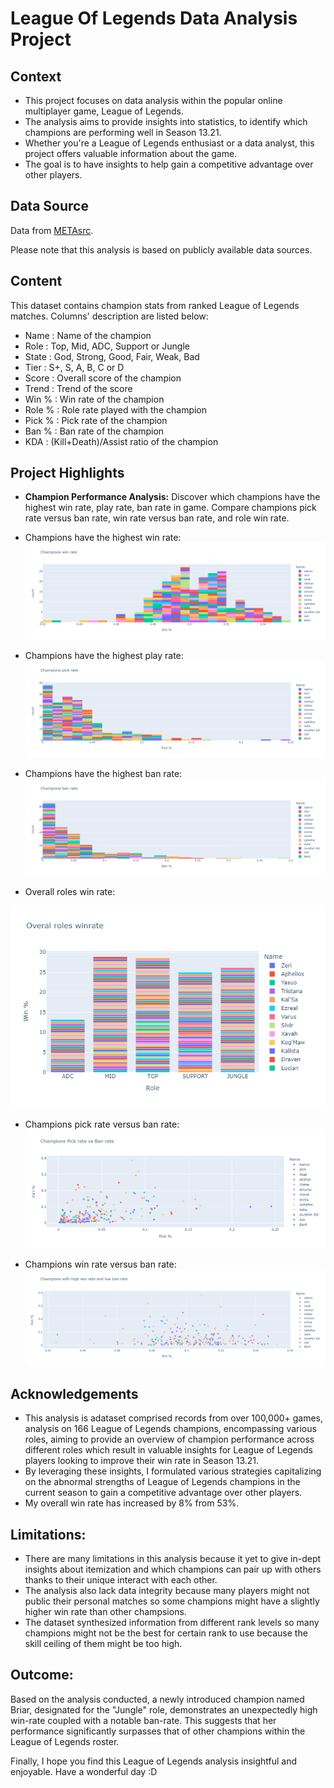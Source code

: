 # League Of Legends Data Analysis Project

## Context

* This project focuses on data analysis within the popular online multiplayer game, League of Legends. 
* The analysis aims to provide insights into statistics, to identify which champions are performing well in Season 13.21. 
* Whether you're a League of Legends enthusiast or a data analyst, this project offers valuable information about the game.
* The goal is to have insights to help gain a competitive advantage over other players.

## Data Source

Data from [METAsrc](https://www.metasrc.com/lol/stats).

Please note that this analysis is based on publicly available data sources.

## Content

This dataset contains champion stats from ranked League of Legends matches.
Columns' description are listed below:
* Name : Name of the champion
* Role : Top, Mid, ADC, Support or Jungle
* State : God, Strong, Good, Fair, Weak, Bad
* Tier : S+, S, A, B, C or D
* Score : Overall score of the champion
* Trend : Trend of the score
* Win % : Win rate of the champion
* Role % : Role rate played with the champion
* Pick % : Pick rate of the champion
* Ban % : Ban rate of the champion
* KDA : (Kill+Death)/Assist ratio of the champion

## Project Highlights

- **Champion Performance Analysis:** Discover which champions have the highest win rate, play rate, ban rate in game. Compare champions pick rate versus ban rate, win rate versus ban rate, and role win rate.

* Champions have the highest win rate:
![](Cwr.png)

* Champions have the highest play rate:
![](Cpr.png)

* Champions have the highest ban rate:
![](Cbr.png)

* Overall roles win rate:

![](orw.png)

* Champions pick rate versus ban rate:
![](Cprvsbr.png)

* Champions win rate versus ban rate:
![](cwhwralbr.png)


## Acknowledgements

* This analysis is adataset comprised records from over 100,000+ games, analysis on 166 League of Legends champions, encompassing various roles, aiming to provide an overview of champion performance across different roles which result in valuable insights for League of Legends players looking to improve their win rate in Season 13.21.
* By leveraging these insights, I formulated various strategies capitalizing on the abnormal strengths of League of Legends champions in the current season to gain a competitive advantage over other players.
* My overall win rate has increased by 8% from 53%.

## Limitations:
* There are many limitations in this analysis because it yet to give in-dept insights about itemization and which champions can pair up with others thanks to their unique interact with each other.
* The analysis also lack data integrity because many players might not public their personal matches so some champions might have a slightly higher win rate than other champsions.
* The dataset synthesized information from different rank levels so many champions might not be the best for certain rank to use because the skill ceiling of them might be too high.


## Outcome:

Based on the analysis conducted, a newly introduced champion named Briar, designated for the "Jungle" role, demonstrates an unexpectedly high win-rate coupled with a notable ban-rate. This suggests that her performance significantly surpasses that of other champions within the League of Legends roster.

Finally, I hope you find this League of Legends analysis insightful and enjoyable. Have a wonderful day :D
